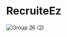 # RecruiteEz
![Group 26 (2)](https://github.com/jitanshuraut/RecruiteEz/assets/96559286/f174c58b-12e5-48c1-adee-005c7960ee23)
